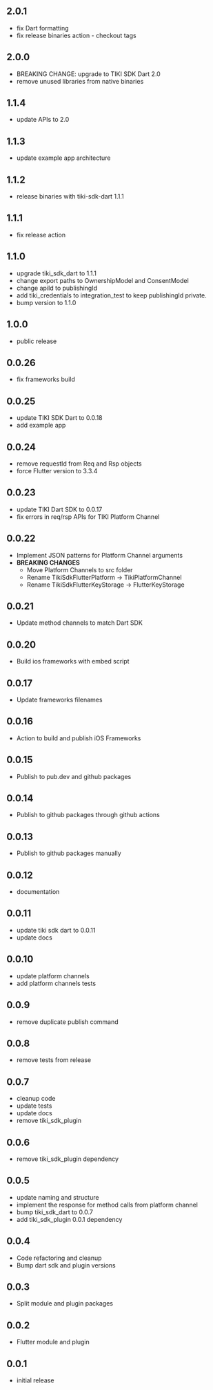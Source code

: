 ## 2.0.1

* fix Dart formatting
* fix release binaries action - checkout tags

## 2.0.0

* BREAKING CHANGE: upgrade to TIKI SDK Dart 2.0
* remove unused libraries from native binaries

## 1.1.4

* update APIs to 2.0 

## 1.1.3

* update example app architecture
## 1.1.2

* release binaries with tiki-sdk-dart 1.1.1
## 1.1.1

* fix release action

## 1.1.0

* upgrade tiki_sdk_dart to 1.1.1
* change export paths to OwnershipModel and ConsentModel
* change apiId to publishingId
* add tiki_credentials to integration_test to keep publishingId private.
* bump version to 1.1.0

## 1.0.0

* public release

## 0.0.26

* fix frameworks build

## 0.0.25

* update TIKI SDK Dart to 0.0.18
* add example app

## 0.0.24

* remove requestId from Req and Rsp objects
* force Flutter version to 3.3.4

## 0.0.23

* update TIKI Dart SDK to 0.0.17
* fix errors in req/rsp APIs for TIKI Platform Channel

## 0.0.22

* Implement JSON patterns for Platform Channel arguments
* **BREAKING CHANGES**
    * Move Platform Channels to src folder
    * Rename TikiSdkFlutterPlatform -> TikiPlatformChannel
    * Rename TikiSdkFlutterKeyStorage -> FlutterKeyStorage

## 0.0.21

* Update method channels to match Dart SDK

## 0.0.20

* Build ios frameworks with embed script

## 0.0.17

* Update frameworks filenames

## 0.0.16

* Action to build and publish iOS Frameworks

## 0.0.15

* Publish to pub.dev and github packages

## 0.0.14

* Publish to github packages through github actions

## 0.0.13

* Publish to github packages manually

## 0.0.12

* documentation

## 0.0.11

* update tiki sdk dart to 0.0.11
* update docs

## 0.0.10

* update platform channels
* add platform channels tests

## 0.0.9

* remove duplicate publish command

## 0.0.8

* remove tests from release

## 0.0.7

* cleanup code
* update tests
* update docs
* remove tiki_sdk_plugin

## 0.0.6

* remove tiki_sdk_plugin dependency

## 0.0.5

* update naming and structure
* implement the response for method calls from platform channel
* bump tiki_sdk_dart to 0.0.7
* add tiki_sdk_plugin 0.0.1 dependency

## 0.0.4

* Code refactoring and cleanup
* Bump dart sdk and plugin versions

## 0.0.3

* Split module and plugin packages

## 0.0.2

* Flutter module and plugin

## 0.0.1

* initial release